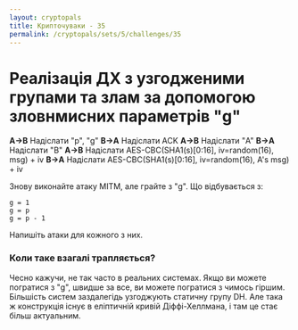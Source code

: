 ```yaml
---
layout: cryptopals
title: Крипточуваки - 35
permalink: /cryptopals/sets/5/challenges/35
---
```


# Реалізація ДХ з узгодженими групами та злам за допомогою зловнмисних параметрів "g"

**A->B**
Надіслати "p", "g"
**B->A**
Надіслати ACK
**A->B**
Надіслати "A"
**B->A**
Надіслати "B"
**A->B**
Надіслати AES-CBC(SHA1(s)[0:16], iv=random(16), msg) + iv
**B->A**
Надіслати AES-CBC(SHA1(s)[0:16], iv=random(16), A's msg) + iv

Знову виконайте атаку MITM, але грайте з "g". Що відбувається з:

```
g = 1
g = p
g = p - 1
```

Напишіть атаки для кожного з них.

<div class="panel panel-warning">
  <div class="panel-heading">
    <h3 class="panel-title">Коли таке взагалі трапляється?</h3>
  </div>
  <div class="panel-body">
    <p>
      Чесно кажучи, не так часто в реальних системах. Якщо ви можете погратися з "g", швидше за все, ви можете погратися з чимось гіршим. Більшість систем заздалегідь узгоджують статичну групу DH. Але така ж конструкція існує в еліптичній кривій Діффі-Хеллмана, і там це стає більш актуальним.
    </p>
  </div>
</div>